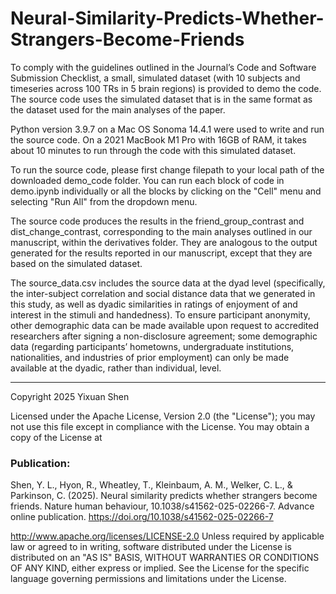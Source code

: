 # Neural-Similarity-Predicts-Whether-Strangers-Become-Friends

To comply with the guidelines outlined in the Journal’s Code and Software Submission Checklist, a small, simulated dataset (with 10 subjects and timeseries across 100 TRs in 5 brain regions) is provided to demo the code. The source code uses the simulated dataset that is in the same format as the dataset used for the main analyses of the paper.

Python version 3.9.7 on a Mac OS Sonoma 14.4.1 were used to write and run the source code. On a 2021 MacBook M1 Pro with 16GB of RAM, it takes about 10 minutes to run through the code with this simulated dataset.

To run the source code, please first change filepath to your local path of the downloaded demo_code folder. You can run each block of code in demo.ipynb individually or all the blocks by clicking on the "Cell" menu and selecting "Run All" from the dropdown menu.

The source code produces the results in the friend_group_contrast and dist_change_contrast, corresponding to the main analyses outlined in our manuscript, within the derivatives folder. They are analogous to the output generated for the results reported in our manuscript, except that they are based on the simulated dataset.

The source_data.csv includes the source data at the dyad level (specifically, the inter-subject correlation and social distance data that we generated in this study, as well as dyadic similarities in ratings of enjoyment of and interest in the stimuli and handedness). To ensure participant anonymity, other demographic data can be made available upon request to accredited researchers after signing a non-disclosure agreement; some demographic data (regarding participants’ hometowns, undergraduate institutions, nationalities, and industries of prior employment) can only be made available at the dyadic, rather than individual, level.

---
Copyright 2025 Yixuan Shen

Licensed under the Apache License, Version 2.0 (the "License"); you may not use this file except in compliance with the License. You may obtain a copy of the License at

### Publication:
Shen, Y. L., Hyon, R., Wheatley, T., Kleinbaum, A. M., Welker, C. L., & Parkinson, C. (2025). Neural similarity predicts whether strangers become friends. Nature human behaviour, 10.1038/s41562-025-02266-7. Advance online publication. https://doi.org/10.1038/s41562-025-02266-7

   http://www.apache.org/licenses/LICENSE-2.0
Unless required by applicable law or agreed to in writing, software distributed under the License is distributed on an "AS IS" BASIS, WITHOUT WARRANTIES OR CONDITIONS OF ANY KIND, either express or implied. See the License for the specific language governing permissions and limitations under the License.
